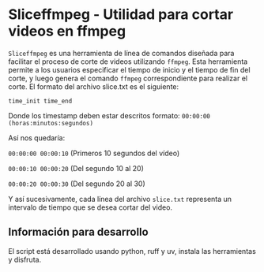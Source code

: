 # Sliceffmpeg - Utilidad para cortar videos en ffmpeg

`Sliceffmpeg` es una herramienta de línea de comandos diseñada para facilitar el proceso de corte de videos utilizando `ffmpeg`. Esta herramienta permite a los usuarios especificar el tiempo de inicio y el tiempo de fin del corte, y luego genera el comando `ffmpeg` correspondiente para realizar el corte. El formato del archivo slice.txt es el siguiente: 

`time_init time_end`

 Donde los timestamp deben estar descritos formato: `00:00:00 (horas:minutos:segundos)` 
 
 Así nos quedaría:
 
`00:00:00 00:00:10` (Primeros 10 segundos del vídeo)

`00:00:10 00:00:20` (Del segundo 10 al 20)

`00:00:20 00:00:30` (Del segundo 20 al 30)
  
Y así sucesivamente, cada línea del archivo `slice.txt` representa un intervalo de tiempo que se desea cortar del video.

## Información para desarrollo

El script está desarrollado usando python, ruff y uv, instala las herramientas y disfruta. 